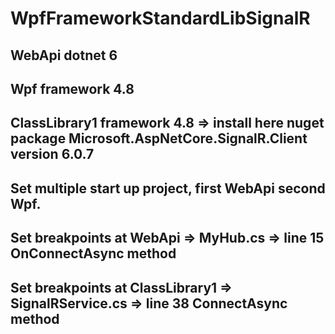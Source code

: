 # WpfFrameworkStandardLibSignalR

## WebApi dotnet 6 

## Wpf framework 4.8

## ClassLibrary1 framework 4.8 => install here nuget package Microsoft.AspNetCore.SignalR.Client version 6.0.7

## Set multiple start up project, first WebApi second Wpf. 
## Set breakpoints at WebApi => MyHub.cs => line 15 OnConnectAsync method
## Set breakpoints at ClassLibrary1 => SignalRService.cs => line 38 ConnectAsync method
